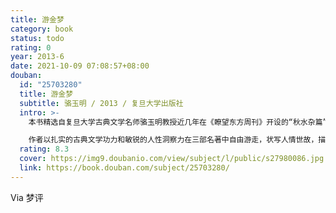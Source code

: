 ```yaml
---
title: 游金梦
category: book
status: todo
rating: 0
year: 2013-6
date: 2021-10-09 07:08:57+08:00
douban:
  id: "25703280"
  title: 游金梦
  subtitle: 骆玉明 / 2013 / 复旦大学出版社
  intro: >-
    本书精选自复旦大学古典文学名师骆玉明教授近几年在《瞭望东方周刊》开设的“秋水杂篇”专栏，是其漫谈《西游记》、《金瓶梅》和《红楼梦》这三部他最喜欢的古典小说的随札。每篇文章均短小精悍，标题大多洗练幽默，语言也沿袭了典型的“骆式风格”，力求浅达而不失其旨。除了从独特的视角剖析唐僧、猪八戒、西门庆、潘金莲、贾宝玉、王熙凤等这些主要人物之外，还尤其关注到了牛魔王、西王母、宋慧莲、常峙节、彩霞、王子腾等一般易被人忽视的次要人物。

    作者以扎实的古典文学功力和敏锐的人性洞察力在三部名著中自由游走，状写人情世故，描摹社会百态，文史典故信手拈来，体现了对这三部小说的精妙审思和深刻感悟。在作者眼里，“游、金、梦”，即游戏与幻想、金钱与欲望、爱情之梦，是这三部小说的核心内容，它们合奏起来是激荡的生命乐章，通向新的广阔天地。
  rating: 8.3
  cover: https://img9.doubanio.com/view/subject/l/public/s27980086.jpg
  link: https://book.douban.com/subject/25703280/
---
```


Via 梦评
